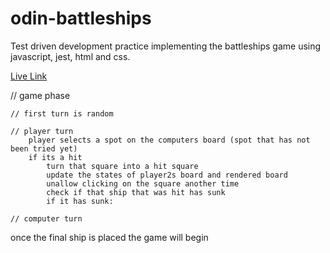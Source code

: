 # odin-battleships

Test driven development practice implementing the battleships game using javascript, jest, html and css.

[Live Link](https://www.google.com)


// game phase

    // first turn is random

    // player turn
        player selects a spot on the computers board (spot that has not been tried yet) 
        if its a hit  
            turn that square into a hit square
            update the states of player2s board and rendered board
            unallow clicking on the square another time
            check if that ship that was hit has sunk
            if it has sunk:

    // computer turn

once the final ship is placed the game will begin